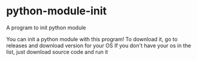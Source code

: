 # python-module-init
A program to init python module


You can init a python module with this program!
To download it, go to releases and download version for your OS
If you don't have your os in the list, just download source code and run it
